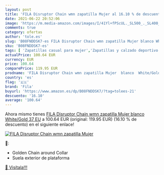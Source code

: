 ```yaml
---
layout: post
title: 'FILA Disruptor Chain wmn zapatilla Mujer al 16.10 % de descuento'
date: 2021-06-22 20:52:06
image: 'https://m.media-amazon.com/images/I/41Yl+fPScUL._SL500_._SL400_.jpg'
comments: true
category: ofertas
author: 'tole.es'
slug: 'B08FNDDSK7-es FILA Disruptor Chain wmn zapatilla Mujer blanco White/Gold...'
sku: 'B08FNDDSK7-es'
tags: [ 'Zapatillas casual para mujer','Zapatillas y calzado deportivo para mujer','Zapatos','Zapatos para mujer','Zapatos y complementos','fila','zapatilla', ]
actualPrice: 100.64 EUR
currency: EUR
price: 100.64
comparePrice: 119.95 EUR
prodname: 'FILA Disruptor Chain wmn zapatilla Mujer  blanco  White/Gold   37 EU'
country: 'es'
flag: '🇪🇸'
brand: 'Fila'
buyurl: 'https://www.amazon.es/dp/B08FNDDSK7/?tag=tolees-21'
descuento: '16.10'
average: '100.64'
---
```


Ahora mismo tienes [FILA Disruptor Chain wmn zapatilla Mujer  blanco  White/Gold   37 EU](https://www.amazon.es/dp/B08FNDDSK7/?tag=tolees-21) a 100.64 EUR (original: 119.95 EUR) (16.10 %  de descuento) en el siguiente enlace!

[![FILA Disruptor Chain wmn zapatilla Mujer](https://m.media-amazon.com/images/I/41Yl+fPScUL._SL500_._SL400_.jpg)](https://www.amazon.es/dp/B08FNDDSK7/?tag=tolees-21)

🔎:

- Golden Chain around Collar
- Suela exterior de plataforma

[🛒 Visítala!!!](https://www.amazon.es/dp/B08FNDDSK7/?tag=tolees-21)
